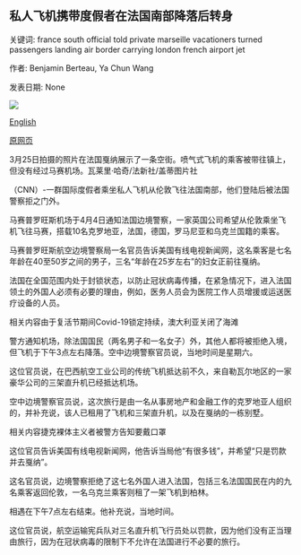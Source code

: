 ## 私人飞机携带度假者在法国南部降落后转身

关键词: france south official told private marseille vacationers turned passengers landing air border carrying london french airport jet

作者: Benjamin Berteau, Ya Chun Wang

发表日期: None

![](https://cdn.cnn.com/cnnnext/dam/assets/200410173724-cannes-france-coronavirus-0325-file-super-tease.jpg)

[English](Private%20jet%20carrying%20vacationers%20turned%20back%20after%20landing%20in%20the%20south%20of%20France.md)

[原网页](https://edition.cnn.com/travel/article/private-jet-turned-back-cannes-france/index.html)

3月25日拍摄的照片在法国戛纳展示了一条空街。喷气式飞机的乘客被带往镇上，但没有经过马赛机场。瓦莱里·哈奇/法新社/盖蒂图片社

（CNN）-一群国际度假者乘坐私人飞机从伦敦飞往法国南部，他们登陆后被法国警察拒之门外。

马赛普罗旺斯机场于4月4日通知法国边境警察，一家英国公司希望从伦敦乘坐飞机飞往马赛，搭载10名克罗地亚，法国，德国，罗马尼亚和乌克兰国籍的乘客。

马赛普罗旺斯航空边境警察局一名官员告诉美国有线电视新闻网，这名乘客是七名年龄在40至50岁之间的男子，三名“年龄在25岁左右”的妇女正前往戛纳。

法国在全国范围内处于封锁状态，以防止冠状病毒传播，在紧急情况下，进入法国领土的外国人必须有必要的理由，例如，医务人员会为医院工作人员增援或运送医疗设备的人员。

相关内容由于复活节期间Covid-19锁定持续，澳大利亚关闭了海滩

警方通知机场，除法国国民（两名男子和一名女子）外，其他人都将被拒绝入境，但飞机于下午3点左右降落。空中边境警察官员说，当地时间是星期六。

这位官员说，在巴西航空工业公司的传统飞机抵达前不久，来自勒瓦尔地区的一家豪华公司的三架直升机已经抵达机场。

空中边境警察官员说，这次旅行是由一名从事房地产和金融工作的克罗地亚人组织的，并补充说，该人已租用了飞机和三架直升机，以及在戛纳的一栋别墅。

相关内容捷克裸体主义者被警方告知要戴口罩

这位官员告诉美国有线电视新闻网，他告诉当局他“有很多钱”，并希望“只是罚款并去戛纳”。

这名官员说，边境警察拒绝了这七名外国人进入法国，包括三名法国国民在内的九名乘客返回伦敦，一名乌克兰乘客则租了一架飞机到柏林。

相遇在下午7点左右结束。他补充说，当地时间。

这位官员说，航空运输宪兵队对三名直升机飞行员处以罚款，因为他们没有正当理由旅行，因为在冠状病毒的限制下不允许在法国进行不必要的旅行。